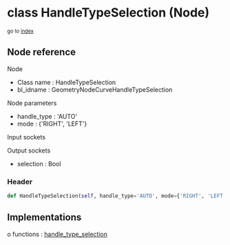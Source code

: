 # class HandleTypeSelection (Node)

<sub>go to [index](/docs/index.md)</sub>

## Node reference

Node
 - Class name : HandleTypeSelection
 - bl_idname : GeometryNodeCurveHandleTypeSelection

Node parameters
 - handle_type : 'AUTO'
 - mode : {'RIGHT', 'LEFT'}

Input sockets

Output sockets
 - selection : Bool

### Header

``` python
def HandleTypeSelection(self, handle_type='AUTO', mode={'RIGHT', 'LEFT'}, node_label=None, node_color=None):
```

## Implementations

o functions : [handle_type_selection](/docs/GeoNodes_classes/GLOBAL.md#handle_type_selection)


